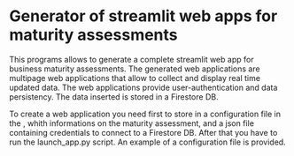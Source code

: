 # Generator of streamlit web apps for maturity assessments
This programs allows to generate a complete streamlit web app for business maturity assessments. 
The generated web applications are multipage web applications that allow to collect and display real time updated data. The web applications provide user-authentication
and data persistency. The data inserted is stored in a Firestore DB.

To create a web application you need first to store in a configuration file in the , whith informations on the maturity assessment, and 
a json file containing credentials to connect to a Firestore DB. After that you have to run the launch_app.py script. An example of a configuration file is provided. 


